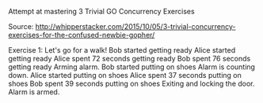 Attempt at mastering 3 Trivial GO Concurrency Exercises

Source: http://whipperstacker.com/2015/10/05/3-trivial-concurrency-exercises-for-the-confused-newbie-gopher/

Exercise 1:
Let's go for a walk!
Bob started getting ready
Alice started getting ready
Alice spent 72 seconds getting ready
Bob spent 76 seconds getting ready
Arming alarm.
Bob started putting on shoes
Alarm is counting down.
Alice started putting on shoes
Alice spent 37 seconds putting on shoes
Bob spent 39 seconds putting on shoes
Exiting and locking the door.
Alarm is armed.
